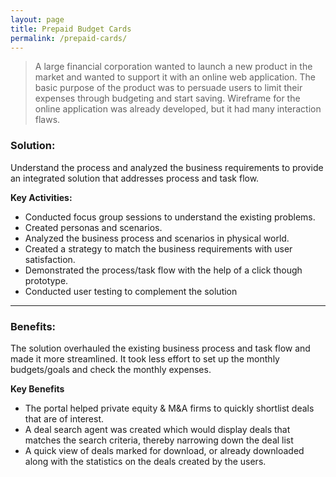 ```yaml
---
layout: page
title: Prepaid Budget Cards
permalink: /prepaid-cards/
---
```

> A large financial corporation wanted to launch a new product in the market and wanted to support it with an online web application. The basic purpose of the product was to persuade users to limit their expenses through budgeting and start saving. Wireframe for the online application was already developed, but it had many interaction flaws.

### Solution:
Understand the process and analyzed the business requirements to provide an integrated solution that addresses process and task flow.

**Key Activities:**

- Conducted focus group sessions to understand the existing problems.
- Created personas and scenarios.
- Analyzed the business process and scenarios in physical world.
- Created a strategy to match the business requirements with user satisfaction.
- Demonstrated the process/task flow with the help of a click though prototype.
- Conducted user testing to complement the solution


***

### Benefits:
The solution overhauled the existing business process and task flow and made it more streamlined. It took less effort to set up the monthly budgets/goals and check the monthly expenses.

**Key Benefits**

- The portal helped private equity & M&A firms to quickly shortlist deals that are of interest.
- A deal search agent was created which would display deals that matches the search criteria, thereby narrowing down the deal list
- A quick view of deals marked for download, or already downloaded along with the statistics on the deals created by the users.